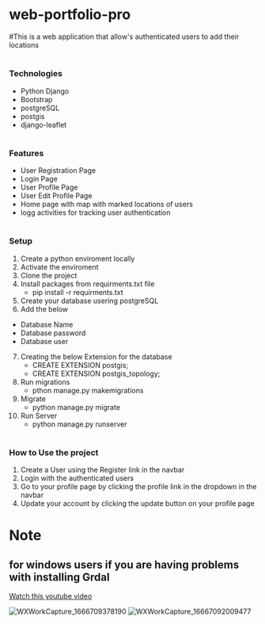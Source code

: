 # web-portfolio-pro
#This is a web application that allow's authenticated users to add their locations
# <h3> Technologies </h3>
- Python Django 
- Bootstrap 
- postgreSQL 
- postgis 
- django-leaflet 

# <h3> Features </h3>
- User Registration Page 
- Login Page 
- User Profile Page 
- User Edit Profile Page 
- Home page with map with marked locations of users 
- logg activities for tracking user authentication

# <h3> Setup </h3>
1. Create a python enviroment locally 
2. Activate the enviroment 
3. Clone the project 
4. Install packages from requirments.txt file 
   - pip install -r requirments.txt 
5. Create your database usering postgreSQL 
6. Add the below 
  - Database Name 
  - Database password 
  - Database user 
7. Creating the below Extension for the database 
   - CREATE EXTENSION postgis; 
   - CREATE EXTENSION postgis_topology; 
8. Run migrations 
   - pthon manage.py makemigrations 
9. Migrate 
   - python manage.py migrate 
10. Run Server 
    - python manage.py runserver 


# <h3> How to Use the project </h3>
1. Create a User using the Register link in the navbar 
2. Login with the authenticated users 
3. Go to your profile page by clicking the profile link in the dropdown in the navbar 
4. Update your account by clicking the update button on your profile page 

# Note 
## for windows users if you are having problems with installing Grdal 
[Watch this youtube video ](https://www.youtube.com/watch?v=u7KRKYd5aBQ "Google's Homepage")
   
![WXWorkCapture_1666709378190](https://user-images.githubusercontent.com/34107104/197806837-503e50e8-f8ae-4319-a178-66c4dc8d8f20.png)
![WXWorkCapture_16667092009477](https://user-images.githubusercontent.com/34107104/197806859-39e7db27-02e4-4413-8cb4-daecdffdd4e4.png)
